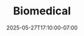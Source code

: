 ---
title: "Biomedical"
date: 2025-05-27T17:10:00-07:00

# 1) List all the categories you’ll use (include “All” for the master tab)
categories:
  - "All"
  - "MATH"
  - "CHEM"
  - "APSC"
  - "BMEG"
  - "CPEN"
  - "MICB"
  - "PHYS"

categoryColors:
  MATH: "#6366F1"      # indigo-500
  CHEM: "#10B981"      # emerald-500
  APSC: "#EAB308"      # yellow-500
  BMEG: "#14B8A6"      # teal-500
  CPEN: "#F43F5E"      # rose-500
  MICB: "#8B5CF6"      # violet-500
  PHYS: "#D946EF"      # fuchsia-500

# 2) Tag each course with one of those
courses:
  - title: "APSC100 - Applied Science 100"
    summary: "An introduction to engineering, including topics like: roles, responsibilities, diciplines, sustainability, prototyping, CAD & ethics"
    category: "APSC"

  - title: "APSC160 - Applied Science 160"
    summary: "Introductory programming course in C with practical application shown using Arduinos. Focused on understanding core programming principles & snytax."
    category: "APSC"

  - title: "MATH100 - Math 100"
    summary: "Differential Calculus with Applications is one of 2 mandatory math courses focused on teaching varying techniques for differential computations."
    category: "MATH"

  - title: "MATH101 - Math 101"
    summary: "Integral Calculus with Applications is the 2nd of two mandatory math courses focused on teaching varying manual techniques for integral computations."
    category: "MATH"

  - title: "MATH152 - Math 152"
    summary: "Linear Systems is an introductory math course teaching 2D/3D geometry, vectors, matrices, eigenvalues & related concepts. "
    category: "APSC"

  - title: "PHYS157 - Physics 157"
    summary: "Introductory Physics for Engineers I teaches core concepts including heat, thermodynamics, oscillations, waves & sound."
    category: "PHYS"

  - title: "PHYS158 - Physics 158"
    summary: "Introductory Physics for Engineers II focuses on Electricity & Magnetism along with DC/AC circuits."
    category: "PHYS"

  - title: "PHYS170- Physics 170"
    summary: "Mechanics I focuses on static & dynamic analysis of bodies and related concepts including impulse, work, energy among others. "
    category: "PHYS"

  - title: "CHEM121 - Chemistry 121"
    summary: "Structure & Bonding in Chemistry discusses fundamental bonding theories & structural chemistry, with modern applications. Some concepts were highlighted in the accompanying lab component. "
    category: "CHEM"

  - title: "CHEM123 - Chemistry 123"
    summary: "Thermodynamics, Kinetics & Organic Chemistry teaches those concepts with a specific application relevant to modern society. Some concepts were highlighted in the accompanying lab component. "
    category: "CHEM"

  - title: "BMEG101 - Biomedical Engineering 101"
    summary: "Introduction to Biomedical Engineering provides a foundational introduction to the 4 stream of BMEG: Cellular Engineering, Systems & Signals,Biomaterials & Biomechanics & Informatics "
    category: "BMEG"

  - title: "BMEG102 - Biomedical Engineering 102"
    summary: "Biomedical Engineering lab teaches basic laboratory skills in genetic engineering of bacteria, bioinformatics pipeline construction & electrical instrumentation."
    category: "BMEG"

  - title: "BMEG201- Biomedical Engineering 201"
    summary: "Technical Communication for Biomedical Engineers teaches students about report preparation, oral presentation among others underscoring the interdisciplinary nature of BMEG."
    category: "BMEG"

  - title: "BMEG210- Biomedical Engineering 210"
    summary: "Thermodynamics in Biomedical Engineering builds of first year chemistry and physics, focusing on the laws of thermodynamics with applications to biomedical systems. "
    category: "BMEG"

  - title: "BMEG220- Biomedical Engineering 220"
    summary: "Circuits & Electromagnetics with Applications to Biomedical Engineering builds off of first year physics. This course teaches electrostatics, electromagnetics, capacitance/inductance int eh context of physiological & biomedical systems. "
    category: "BMEG"

  - title: "BMEG230- Biomedical Engineering 230"
    summary: "Biomechancis I involves studying two dimensional movement of humans, focusing on applying mathematical techniques to compute forces & moments about bones, ligaments & other biomechanical structural components."
    category: "BMEG"

  - title: "BMEG245- Biomedical Engineering 245"
    summary: "The Fundamental Units of Life: From Cels To Systems provides an introudction to cell structure & function. The accompanying lab provided hands-on experience with Image Analysis, DNA Manipulation using Plasmids & Informatics tools."
    category: "BMEG"

  - title: "BMEG250- Biomedical Engineering 250"
    summary: "Cellular Physiology & Biophysics builds off of BMEG 245 and the introduction of cellular processes. It focuses on the mathematical & digital modelling of differential equations that reflect biological systems such as drug diffusion."
    category: "BMEG"

  - title: "BMEG257- Biomedical Engineering 257"
    summary: "Biomedical Engineering Design I focuses on engineering design in the context of BMEG, and introduces relevant ethics & sustainability principles."
    category: "BMEG"

  - title: "MATH253- Math 253"
    summary: "Multivariable Calculus teaches students about partial & directional derivatives, Lagrange multiplies, multiple integrals and other related concepts. "
    category: "MATH"

  - title: "MATH256- Math 256"
    summary: "Differential Equations focuses on linear ordinary differential equations while introducing Laplace Transforms, Fourier series & the separation of variable technique for partial differential equations."
    category: "MATH"

  - title: "MATH264- Math 264"
    summary: "Vector Calculus for Electrical Engineering was taken alongside BMEG 220. This course teaches concepts such as divergence, curl, Gauss & Stokes theorem as well as applications to electrostatics & magentostatics."
    category: "MATH"

  - title: "MATH253- Math 302"
    summary: "Introduction to Probability is a course that teaches core notions of probability, random variables, limit theorems & more."
    category: "MATH"

  - title: "CPEN221- Computer Engineering 221"
    summary: "Software Construction I is a core course that teaches design, implementation & reasoning about software systems. It delves into specification design, testing methodologies, object-oriented design through 3 major projects."
    category: "CPEN"
  
  - title: "MICB212- Microbiology 212"
    summary: "Currently Enrolled: Introductory Immunology & Virology teaches about the innate & adaptive immune responses, allergies, virus structure & replication cycle and some data analysis."
    category: "MICB"
  
  - title: "CHEM233- Chemistry 233"
    summary: "Currently Enrolled: Introduction to Organic Chemistry builds off of CHEM123 and focuses on the structure, bonding & physical properties of aliphatic & aromatic compounds. It discusses chemical reactivity of common functional groups as well."
    category: "CHEM"

    
# 3) Lab Work Slider: each slide has an image + bullet list
labWorkSlides:
  - image: "/images/lab_work/BMEG245-ImageAnalysis1.png"
    alt: "BMEG 245 Cell Analysis 1"
    bullets:
      - "BMEG 245"
      - "Description to come..."
  - image: "/images/lab_work/BMEG245-ImageAnalysis2.png"
    alt: "BMEG 245 Cell Analysis 2"
    bullets:
      - "BMEG 245"
      - "Description to come..."
  - image: "/images/lab_work/BMEG245-Gel-Electrophoresis.png"
    alt: "BMEG 245 Gel Electrophoresis"
    bullets:
      - "BMEG 245"
      - "Description to come..."
  - image: "/images/lab_work/BMEG102-GeneTransformation.png"
    alt: "BMEG 102 Gene Transformation"
    bullets:
      - "BMEG 102"
      - "Description to come..."
---
